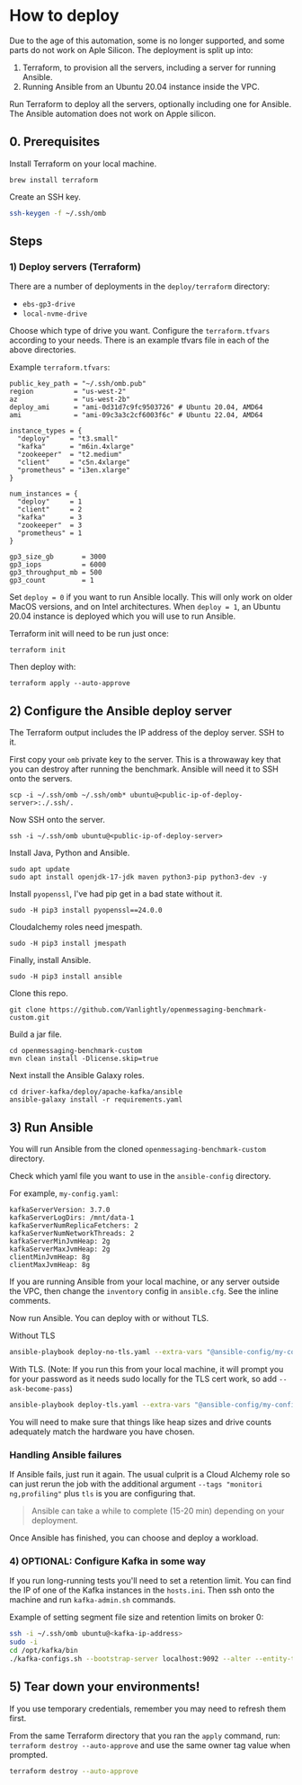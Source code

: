 # How to deploy

Due to the age of this automation, some is no longer supported, and some parts do not work on Aple Silicon. The deployment is split up into:
1. Terraform, to provision all the servers, including a server for running Ansible.
2. Running Ansible from an Ubuntu 20.04 instance inside the VPC.

Run Terraform to deploy all the servers, optionally including one for Ansible. The Ansible automation does not work on Apple silicon.

## 0. Prerequisites

Install Terraform on your local machine.

```
brew install terraform
```

Create an SSH key.

```bash
ssh-keygen -f ~/.ssh/omb
```

## Steps

### 1) Deploy servers (Terraform)

There are a number of deployments in the `deploy/terraform` directory:
- `ebs-gp3-drive`
- `local-nvme-drive`

Choose which type of drive you want. Configure the `terraform.tfvars` according to your needs. There is an example tfvars file in each of the above directories.

Example `terraform.tfvars`:

```
public_key_path = "~/.ssh/omb.pub"
region          = "us-west-2"
az		        = "us-west-2b"
deploy_ami      = "ami-0d31d7c9fc9503726" # Ubuntu 20.04, AMD64
ami             = "ami-09c3a3c2cf6003f6c" # Ubuntu 22.04, AMD64

instance_types = {
  "deploy"     = "t3.small"
  "kafka"      = "m6in.4xlarge"
  "zookeeper"  = "t2.medium"
  "client"     = "c5n.4xlarge"
  "prometheus" = "i3en.xlarge"
}

num_instances = {
  "deploy"     = 1
  "client"     = 2
  "kafka"      = 3
  "zookeeper"  = 3
  "prometheus" = 1
}

gp3_size_gb       = 3000
gp3_iops          = 6000
gp3_throughput_mb = 500
gp3_count         = 1
```

Set `deploy = 0` if you want to run Ansible locally. This will only work on older MacOS versions, and on Intel architectures. When `deploy = 1`, an Ubuntu 20.04 instance is deployed which you will use to run Ansible.

Terraform init will need to be run just once:

```
terraform init
```

Then deploy with:

```
terraform apply --auto-approve
```

## 2) Configure the Ansible deploy server

The Terraform output includes the IP address of the deploy server. SSH to it.

First copy your `omb` private key to the server. This is a throwaway key that you can destroy after running the benchmark. Ansible will need it to SSH onto the servers.

```
scp -i ~/.ssh/omb ~/.ssh/omb* ubuntu@<public-ip-of-deploy-server>:./.ssh/.
```

Now SSH onto the server.

```
ssh -i ~/.ssh/omb ubuntu@<public-ip-of-deploy-server>
```

Install Java, Python and Ansible.

```
sudo apt update
sudo apt install openjdk-17-jdk maven python3-pip python3-dev -y
```

Install `pyopenssl`, I've had pip get in a bad state without it.

```
sudo -H pip3 install pyopenssl==24.0.0
```

Cloudalchemy roles need jmespath.

```
sudo -H pip3 install jmespath
```

Finally, install Ansible.

```
sudo -H pip3 install ansible
```

Clone this repo.

```
git clone https://github.com/Vanlightly/openmessaging-benchmark-custom.git
```

Build a jar file.

```
cd openmessaging-benchmark-custom
mvn clean install -Dlicense.skip=true
```

Next install the Ansible Galaxy roles.

```
cd driver-kafka/deploy/apache-kafka/ansible
ansible-galaxy install -r requirements.yaml
```

## 3) Run Ansible

You will run Ansible from the cloned `openmessaging-benchmark-custom` directory.

Check which yaml file you want to use in the `ansible-config` directory.

For example, `my-config.yaml`:

```
kafkaServerVersion: 3.7.0
kafkaServerLogDirs: /mnt/data-1
kafkaServerNumReplicaFetchers: 2
kafkaServerNumNetworkThreads: 2
kafkaServerMinJvmHeap: 2g
kafkaServerMaxJvmHeap: 2g
clientMinJvmHeap: 8g
clientMaxJvmHeap: 8g

```

If you are running Ansible from your local machine, or any server outside the VPC, then change the `inventory` config in `ansible.cfg`. See the inline comments.

Now run Ansible. You can deploy with or without TLS.



Without TLS
```bash
ansible-playbook deploy-no-tls.yaml --extra-vars "@ansible-config/my-config.yaml"
```

With TLS. (Note: If you run this from your local machine, it will prompt you for your password as it needs sudo locally for the TLS cert work, so add `--ask-become-pass`)

```bash
ansible-playbook deploy-tls.yaml --extra-vars "@ansible-config/my-config.yaml"
```

You will need to make sure that things like heap sizes and drive counts adequately match the hardware you have chosen.

### Handling Ansible failures

If Ansible fails, just run it again. The usual culprit is a Cloud Alchemy role so can just rerun the job with the additional argument `--tags "monitori
ng,profiling"` plus `tls` is you are configuring that.

> Ansible can take a while to complete (15-20 min) depending on your deployment.

Once Ansible has finished, you can choose and deploy a workload.

### 4) OPTIONAL: Configure Kafka in some way

If you run long-running tests you'll need to set a retention limit. You can find the IP of one of the Kafka instances in the `hosts.ini`. Then ssh onto the machine and run `kafka-admin.sh` commands.

Example of setting segment file size and retention limits on broker 0:

```bash
ssh -i ~/.ssh/omb ubuntu@<kafka-ip-address>
sudo -i
cd /opt/kafka/bin
./kafka-configs.sh --bootstrap-server localhost:9092 --alter --entity-type brokers --entity-name 0 --add-config segment.bytes=134217728,log.segment.bytes=134217728,log.retention.ms=1200000,log.retention.bytes=40000000000,retention.ms=1200000,retention.bytes=40000000000
```

## 5) Tear down your environments!
If you use temporary credentials, remember you may need to refresh them first.

From the same Terraform directory that you ran the `apply` command, run: `terraform destroy --auto-approve` and use the same owner tag value when prompted.

```bash
terraform destroy --auto-approve
```
